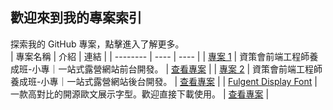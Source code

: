 ## 歡迎來到我的專案索引

探索我的 GitHub 專案，點擊進入了解更多。
<br/>
| 專案名稱 | 介紹 | 連結 |
| -------- | ---- | ---- |
| [專案 1](https://github.com/your-username/project-1) | 資策會前端工程師養成班-小專｜一站式露營網站前台開發。 | [查看專案](https://github.com/your-username/project-1) |
| [專案 2](https://github.com/your-username/project-2) | 資策會前端工程師養成班-小專｜一站式露營網站後台開發。 | [查看專案](https://github.com/your-username/project-2) |
| [Fulgent Display Font](https://github.com/sth-of-yidatsai/Fulgent-typeface) | 一款高對比的開源歐文展示字型。歡迎直接下載使用。 | [查看專案](https://github.com/sth-of-yidatsai/Fulgent-typeface) |




